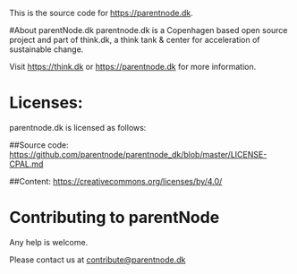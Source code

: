 This is the source code for https://parentnode.dk.

#About parentNode.dk
parentnode.dk is a Copenhagen based open source project and part of think.dk, a think tank & center for acceleration of sustainable change. 

Visit https://think.dk or https://parentnode.dk for more information.

# Licenses:
parentnode.dk is licensed as follows:

##Source code:
https://github.com/parentnode/parentnode_dk/blob/master/LICENSE-CPAL.md

##Content:
https://creativecommons.org/licenses/by/4.0/


# Contributing to parentNode

Any help is welcome. 

Please contact us at [contribute@parentnode.dk](mailto:contribute@parentnode.dk)
